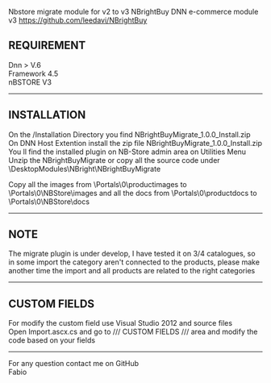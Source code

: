 Nbstore migrate module for v2 to v3
NBrightBuy DNN e-commerce module v3 https://github.com/leedavi/NBrightBuy

<h2>REQUIREMENT</h2>
Dnn > V.6<br/>
Framework 4.5<br/>
nBSTORE V3<br/>
<hr/>
<h2>INSTALLATION</h2>
On the /Installation Directory you find NBrightBuyMigrate_1.0.0_Install.zip<br/>
On DNN Host Extention install the zip file NBrightBuyMigrate_1.0.0_Install.zip<br/>
You ll find the installed plugin on NB-Store admin area on Utilities Menu<br/>
Unzip the NBrightBuyMigrate or copy all the source code under \DesktopModules\NBright\NBrightBuyMigrate<br/>

Copy all the images from \Portals\0\productimages to \Portals\0\NBStore\images
and all the docs from \Portals\0\productdocs to \Portals\0\NBStore\docs

<hr/>
<h2>NOTE</h2>
The migrate plugin is under develop, I have tested it on 3/4 catalogues, so in some import the category aren't connected to the products, please make another time the import and all products are related to the right categories
<hr/>
<h2>CUSTOM FIELDS</h2>
For modify the custom field use Visual Studio 2012 and source files<br/>
Open Import.ascx.cs and go to /// CUSTOM FIELDS /// area and modify the code based on your fields<br/>
<hr/>
For any question contact me on GitHub<br/>
Fabio
